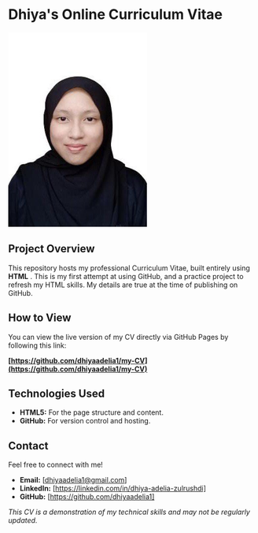 # Dhiya's Online Curriculum Vitae

![Dhiya's Headshot](6262366491903113763.jpg)

## Project Overview

This repository hosts my professional Curriculum Vitae, built entirely using **HTML** . This is my first attempt at using GitHub, and a practice project to refresh my HTML skills. My details are true at the time of publishing on GitHub.

## How to View

You can view the live version of my CV directly via GitHub Pages by following this link:

**[https://github.com/dhiyaadelia1/my-CV](https://github.com/dhiyaadelia1/my-CV)**

## Technologies Used

*   **HTML5:** For the page structure and content.
*   **GitHub:** For version control and hosting.

## Contact

Feel free to connect with me!

*   **Email:** [dhiyaadelia1@gmail.com]
*   **LinkedIn:** [https://linkedin.com/in/dhiya-adelia-zulrushdi]
*   **GitHub:** [https://github.com/dhiyaadelia1]



*This CV is a demonstration of my technical skills and may not be regularly updated.*
